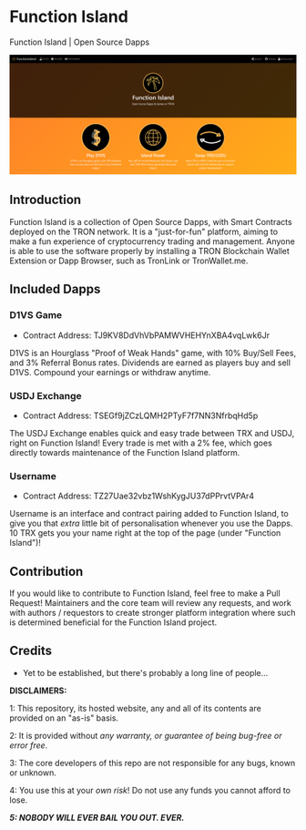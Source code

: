 # Function Island
Function Island | Open Source Dapps

![Function Island Homepage](/screenshots/home_1.png)

## Introduction
Function Island is a collection of Open Source Dapps, with Smart Contracts deployed on the TRON network. It is a "just-for-fun" platform, aiming to make a fun experience of cryptocurrency trading and management. Anyone is able to use the software properly by installing a TRON Blockchain Wallet Extension or Dapp Browser, such as TronLink or TronWallet.me.

## Included Dapps
### D1VS Game
 - Contract Address: TJ9KV8DdVhVbPAMWVHEHYnXBA4vqLwk6Jr
 
D1VS is an Hourglass "Proof of Weak Hands" game, with 10% Buy/Sell Fees, and 3% Referral Bonus rates. Dividends are earned as players buy and sell D1VS. Compound your earnings or withdraw anytime.

### USDJ Exchange
 - Contract Address: TSEGf9jZCzLQMH2PTyF7f7NN3NfrbqHd5p
 
The USDJ Exchange enables quick and easy trade between TRX and USDJ, right on Function Island! Every trade is met with a 2% fee, which goes directly towards maintenance of the Function Island platform.
 
### Username
 - Contract Address: TZ27Uae32vbz1WshKygJU37dPPrvtVPAr4
 
Username is an interface and contract pairing added to Function Island, to give you that *extra* little bit of personalisation whenever you use the Dapps. 10 TRX gets you your name right at the top of the page (under "Function Island")!

## Contribution
If you would like to contribute to Function Island, feel free to make a Pull Request! Maintainers and the core team will review any requests, and work with authors / requestors to create stronger platform integration where such is determined beneficial for the Function Island project.

## Credits
 - Yet to be established, but there's probably a long line of people...

__DISCLAIMERS:__ 

1: This repository, its hosted website, any and all of its contents are provided on an "as-is" basis.

2: It is provided without *any warranty, or guarantee of being bug-free or error free*. 

3: The core developers of this repo are not responsible for any bugs, known or unknown.

4: You use this at your *own risk*! Do not use any funds you cannot afford to lose.

***5: NOBODY WILL EVER BAIL YOU OUT. EVER.***

